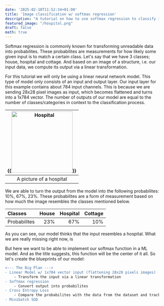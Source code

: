 ```yaml
---
date: '2025-02-10T11:52:34+01:00'
title: 'Image classification w/ softmax regression'
description: "A tutorial on how to use softmax regression to classify images"
featured_image: "/hospital.png"
draft: false
math: true
---
```

<style>
    code {
        background-color : "blue";
    }
</style>
Softmax regression is commonly known for transforming unreadable data into probabilites. These probabilites are measurements for how likely some given input is to match a certain class. Let's say that we have 3 classes; house, hospital and cottage. And based on an image of a structure, i.e. our input data, we compute its output via a linear transformation. 

For this tutorial we will only be using a linear neural network model. This type of model only consists of an input and output layer. Our input layer for this example contains about 784 input channels. This is because we are sending 28x28 pixel images as input, which becomes flattened and turns into a 1x784 vector. The number of outputs of our model are equal to the number of classes/categories in context to the classification process. 

| {{<img src="/hospital.png" alt="Hospital" width="200px">}} |
|:--:|
| A picture of a hospital |

We are able to turn the output from the model into the following probabilites: 10%, 67%, 23%. These probabilites are a form of measurement based on how much the image resembles the classes mentioned below. 

| Classes      |   House |  Hospital |  Cottage |
|:-------------|--------:|----------:|---------:|
| Probabilites |    23%  |    67%    |    10%   |

As you can see, our model thinks that the input resembles a hospital. What we are really missing right now, is 

But here we want to be able to implement our softmax function in a ML model. And as the title suggests, this function will be the center of it all. So let's create the blueprints of our model:
```diff
<--- The Big Plan --->
- Linear Model w/ 1x784 vector input (flattening 28x28 pixels images)
    - Transform the input via a linear transformation
- Softmax regression
    - Convert output into probabilites
- Cross Entropy Loss
    - Compare the probabilites with the data from the dataset and track loss
- Minibatch SGD
```
